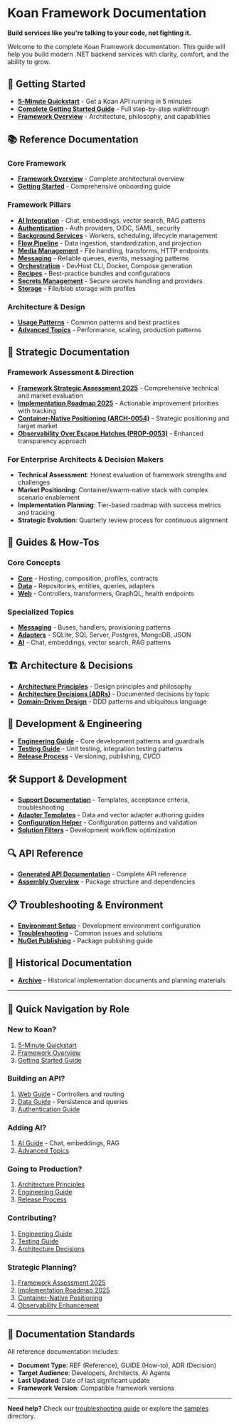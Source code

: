 # Koan Framework Documentation

**Build services like you're talking to your code, not fighting it.**

Welcome to the complete Koan Framework documentation. This guide will help you build modern .NET backend services with clarity, comfort, and the ability to grow.

## 🚀 Getting Started

- **[5-Minute Quickstart](quickstart.md)** - Get a Koan API running in 5 minutes
- **[Complete Getting Started Guide](reference/getting-started.md)** - Full step-by-step walkthrough
- **[Framework Overview](reference/framework-overview.md)** - Architecture, philosophy, and capabilities

## 📚 Reference Documentation

### Core Framework
- **[Framework Overview](reference/framework-overview.md)** - Complete architectural overview
- **[Getting Started](reference/getting-started.md)** - Comprehensive onboarding guide

### Framework Pillars
- **[AI Integration](reference/pillars/ai.md)** - Chat, embeddings, vector search, RAG patterns
- **[Authentication](reference/pillars/authentication.md)** - Auth providers, OIDC, SAML, security  
- **[Background Services](reference/pillars/backgroundservices.md)** - Workers, scheduling, lifecycle management
- **[Flow Pipeline](reference/pillars/flow-overview.md)** - Data ingestion, standardization, and projection
- **[Media Management](reference/pillars/media-overview.md)** - File handling, transforms, HTTP endpoints
- **[Messaging](reference/pillars/messaging-overview.md)** - Reliable queues, events, messaging patterns
- **[Orchestration](reference/pillars/orchestration-overview.md)** - DevHost CLI, Docker, Compose generation
- **[Recipes](reference/pillars/recipes-overview.md)** - Best-practice bundles and configurations
- **[Secrets Management](reference/pillars/secrets-management.md)** - Secure secrets handling and providers
- **[Storage](reference/pillars/storage-overview.md)** - File/blob storage with profiles

### Architecture & Design
- **[Usage Patterns](reference/architecture/patterns.md)** - Common patterns and best practices
- **[Advanced Topics](reference/advanced-topics.md)** - Performance, scaling, production patterns

## 🎯 Strategic Documentation

### Framework Assessment & Direction
- **[Framework Strategic Assessment 2025](architecture/framework-assessment-2025.md)** - Comprehensive technical and market evaluation
- **[Implementation Roadmap 2025](architecture/implementation-roadmap-2025.md)** - Actionable improvement priorities with tracking
- **[Container-Native Positioning (ARCH-0054)](decisions/ARCH-0054-framework-positioning-container-native.md)** - Strategic positioning and target market
- **[Observability Over Escape Hatches (PROP-0053)](proposals/PROP-0053-observability-over-escape-hatches.md)** - Enhanced transparency approach

### For Enterprise Architects & Decision Makers
- **Technical Assessment**: Honest evaluation of framework strengths and challenges
- **Market Positioning**: Container/swarm-native stack with complex scenario enablement
- **Implementation Planning**: Tier-based roadmap with success metrics and tracking
- **Strategic Evolution**: Quarterly review process for continuous alignment

## 📖 Guides & How-Tos

### Core Concepts
- **[Core](guides/core/)** - Hosting, composition, profiles, contracts
- **[Data](guides/data/)** - Repositories, entities, queries, adapters
- **[Web](guides/web/)** - Controllers, transformers, GraphQL, health endpoints

### Specialized Topics
- **[Messaging](guides/messaging/)** - Buses, handlers, provisioning patterns
- **[Adapters](guides/adapters/)** - SQLite, SQL Server, Postgres, MongoDB, JSON
- **[AI](guides/ai/)** - Chat, embeddings, vector search, RAG patterns

## 🏗️ Architecture & Decisions

- **[Architecture Principles](architecture/principles.md)** - Design principles and philosophy
- **[Architecture Decisions (ADRs)](decisions/)** - Documented decisions by topic
- **[Domain-Driven Design](ddd/)** - DDD patterns and ubiquitous language

## 🚀 Development & Engineering

- **[Engineering Guide](engineering/)** - Core development patterns and guardrails
- **[Testing Guide](support/testing-guide.md)** - Unit testing, integration testing patterns
- **[Release Process](support/release-process.md)** - Versioning, publishing, CI/CD

## 🛠️ Support & Development

- **[Support Documentation](support/)** - Templates, acceptance criteria, troubleshooting
- **[Adapter Templates](support/)** - Data and vector adapter authoring guides
- **[Configuration Helper](support/configuration-helper.md)** - Configuration patterns and validation
- **[Solution Filters](support/solution-filters.md)** - Development workflow optimization

## 🔍 API Reference

- **[Generated API Documentation](api/)** - Complete API reference
- **[Assembly Overview](api/assemblies.md)** - Package structure and dependencies

## 📋 Troubleshooting & Environment

- **[Environment Setup](support/environment/)** - Development environment configuration
- **[Troubleshooting](support/troubleshooting/)** - Common issues and solutions
- **[NuGet Publishing](support/nuget-publish.md)** - Package publishing guide

## 📜 Historical Documentation

- **[Archive](archive/)** - Historical implementation documents and planning materials

---

## 🎯 Quick Navigation by Role

### **New to Koan?**
1. [5-Minute Quickstart](quickstart.md)
2. [Framework Overview](reference/framework-overview.md)
3. [Getting Started Guide](reference/getting-started.md)

### **Building an API?**
1. [Web Guide](guides/web/) - Controllers and routing
2. [Data Guide](guides/data/) - Persistence and queries
3. [Authentication Guide](reference/pillars/authentication.md)

### **Adding AI?**
1. [AI Guide](guides/ai/) - Chat, embeddings, RAG
2. [Advanced Topics](reference/advanced-topics.md)

### **Going to Production?**
1. [Architecture Principles](architecture/principles.md)
2. [Engineering Guide](engineering/)
3. [Release Process](support/release-process.md)

### **Contributing?**
1. [Engineering Guide](engineering/)
2. [Testing Guide](support/testing-guide.md)
3. [Architecture Decisions](decisions/)

### **Strategic Planning?**
1. [Framework Assessment 2025](architecture/framework-assessment-2025.md)
2. [Implementation Roadmap 2025](architecture/implementation-roadmap-2025.md)
3. [Container-Native Positioning](decisions/ARCH-0054-framework-positioning-container-native.md)
4. [Observability Enhancement](proposals/PROP-0053-observability-over-escape-hatches.md)

---

## 📝 Documentation Standards

All reference documentation includes:
- **Document Type**: REF (Reference), GUIDE (How-to), ADR (Decision)
- **Target Audience**: Developers, Architects, AI Agents
- **Last Updated**: Date of last significant update
- **Framework Version**: Compatible framework versions

---

**Need help?** Check our [troubleshooting guide](support/troubleshooting.md) or explore the [samples](../samples/) directory.